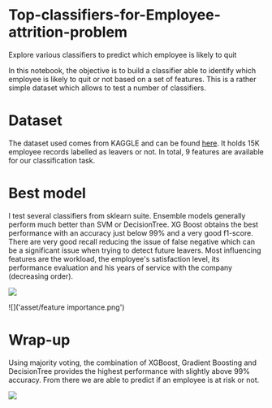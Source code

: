 # Top-classifiers-for-Employee-attrition-problem
Explore various classifiers to predict which employee is likely to quit


In this notebook, the objective is to build a classifier able to identify which employee is likely to quit or not based on a set of features.
This is a rather simple dataset which allows to test a number of classifiers.

# Dataset

The dataset used comes from KAGGLE and can be found [here](https://www.kaggle.com/liujiaqi/hr-comma-sepcsv). It holds 15K employee records labelled as leavers or not.
In total, 9 features are available for our classification task.

# Best model

I test several classifiers from sklearn suite. Ensemble models generally perform much better than SVM or DecisionTree.
XG Boost obtains the best performance with an accuracy just below 99% and a very good f1-score. There are very good recall reducing the issue of false negative which can be a significant issue when trying to detect future leavers.
Most influencing features are the workload, the employee's satisfaction level, its performance evaluation and his years of service with the company (decreasing order).

![]('asset/xgboost.png')

![]('asset/feature importance.png')

# Wrap-up

Using majority voting, the combination of XGBoost, Gradient Boosting and DecisionTree provides the highest performance with slightly above 99% accuracy.
From there we are able to predict if an employee is at risk or not.

![]('asset/voting_classifier.png')

